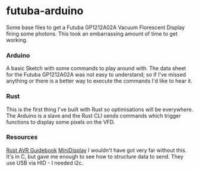 # futuba-arduino

Some base files to get a Futuba GP1212A02A Vacuum Florescent Display firing some photons. This took an embarrassing amount of time to get working.

### Arduino
A basic Sketch with some commands to play around with. The data sheet for the Futuba GP1212A02A was not easy to understand; so if I've missed anything or there is a better way to execute the commands I'd like to hear it.

### Rust
This is the first thing I've built with Rust so optimisations will be everywhere. The Arduino is a slave and the Rust CLI sends commands which trigger functions to display some pixels on the VFD.

### Resources
[Rust AVR Guidebook](https://book.avr-rust.com)
[MiniDisplay](https://github.com/Slion/MiniDisplay/blob/master/README.md) I wouldn't have got very far without this. It's in C, but gave me enough to see how to structure data to send. They use USB via HID - I needed i2c.

